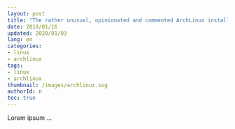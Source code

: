 ```yaml
---
layout: post
title: "The rather unusual, opinionated and commented ArchLinux installation"
date: 2019/01/16
updated: 2020/01/03
lang: en
categories:
- linux
- archlinux
tags:
- linux
- archlinux
thumbnail: /images/archlinux.svg
authorId: n
toc: true
---
```

Lorem ipsum ...
